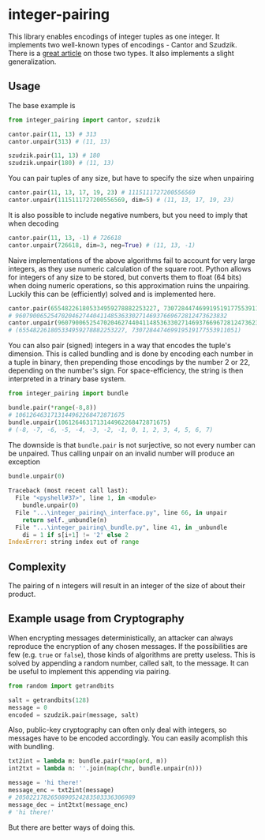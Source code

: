 # integer-pairing

This library enables encodings of integer tuples as one integer. It implements two well-known types of encodings - Cantor and Szudzik.
There is a [great article](https://www.vertexfragment.com/ramblings/cantor-szudzik-pairing-functions/) on those two types. It also implements a slight generalization.

## Usage
The base example is
```python
from integer_pairing import cantor, szudzik

cantor.pair(11, 13) # 313
cantor.unpair(313) # (11, 13)

szudzik.pair(11, 13) # 180
szudzik.unpair(180) # (11, 13)
```
You can pair tuples of any size, but have to specify the size when unpairing
```python
cantor.pair(11, 13, 17, 19, 23) # 1115111727200556569
cantor.unpair(1115111727200556569, dim=5) # (11, 13, 17, 19, 23)
```
It is also possible to include negative numbers, but you need to imply that when decoding
```python 
cantor.pair(11, 13, -1) # 726618
cantor.unpair(726618, dim=3, neg=True) # (11, 13, -1)
```
Naive implementations of the above algorithms fail to account for very large
integers, as they use numeric calculation of the square root. Python allows for 
integers of any size to be stored, but converts them to float (64 bits) when doing numeric operations, 
so this approximation ruins the unpairing. Luckily this can be (efficiently) solved and is implemented here.
```python
cantor.pair(655482261805334959278882253227, 730728447469919519177553911051)
# 960790065254702046274404114853633027146937669672812473623832
cantor.unpair(960790065254702046274404114853633027146937669672812473623832)
# (655482261805334959278882253227, 730728447469919519177553911051)
```
You can also pair (signed) integers in a way that encodes the tuple's dimension. 
This is called bundling and is done by encoding each number in a tuple in binary, 
then prepending those encodings by the number 2 or 22, depending on the number's sign.
For space-efficiency, the string is then interpreted in a trinary base system.
```python
from integer_pairing import bundle

bundle.pair(*range(-8,8))
# 1061264631713144962268472871675
bundle.unpair(1061264631713144962268472871675)
# (-8, -7, -6, -5, -4, -3, -2, -1, 0, 1, 2, 3, 4, 5, 6, 7)
```
The downside is that `bundle.pair` is not surjective, so not every number can be unpaired. 
Thus calling unpair on an invalid number will produce an exception
```python
bundle.unpair(0)
              
Traceback (most recent call last):
  File "<pyshell#37>", line 1, in <module>
    bundle.unpair(0)
  File "...\integer_pairing\_interface.py", line 66, in unpair
    return self._unbundle(n)
  File "...\integer_pairing\_bundle.py", line 41, in _unbundle
    di = 1 if s[i+1] != '2' else 2
IndexError: string index out of range
```

## Complexity
The pairing of n integers will result in an integer of the size of about their product.

## Example usage from Cryptography
When encrypting messages deterministically, an attacker can always reproduce the encryption 
of any chosen messages. If the possibilities are few (e.g. `true` or `false`), those kinds 
of algorithms are pretty useless. This is solved by appending a random number, called salt, 
to the message. It can be useful to implement this appending via pairing.
```python
from random import getrandbits

salt = getrandbits(128)
message = 0
encoded = szudzik.pair(message, salt)
```
Also, public-key cryptography can often only deal with integers, so messages have to be encoded
accordingly. You can easily acomplish this with bundling.
```python
txt2int = lambda m: bundle.pair(*map(ord, m))
int2txt = lambda n: ''.join(map(chr, bundle.unpair(n)))

message = 'hi there!'
message_enc = txt2int(message)
# 2050221782650890524283503336306989
message_dec = int2txt(message_enc)
# 'hi there!'
```
But there are better ways of doing this.